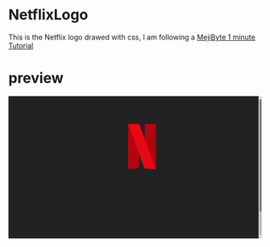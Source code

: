 # NetflixLogo

This is the Netflix logo drawed with css, I am following a [MejiByte 1 minute Tutorial](https://youtu.be/xNE97NXEuGQ)

# preview

![Netflix logo](https://github.com/franciscoG98/NetflixLogo/blob/main/netflixLogoScreenShot.png)
